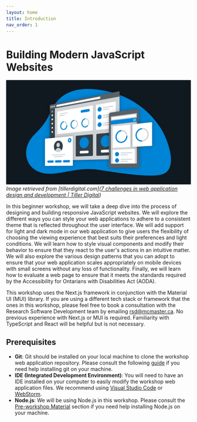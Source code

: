 ```yaml
---
layout: home
title: Introduction
nav_order: 1
---
```


# Building Modern JavaScript Websites

![intro-image](assets/img/intro-img.png)
_Image retrieved from [tillerdigital.com]([7 challenges in web application design and development | Tiller Digital](https://tillerdigital.com/blog/7-challenges-in-web-application-development/))_

In this beginner workshop, we will take a deep dive into the process of designing and building responsive JavaScript websites. We will explore the different ways you can style your web applications to adhere to a consistent theme that is reflected throughout the user interface. We will add support for light and dark mode in our web application to give users the flexibility of choosing the viewing experience that best suits their preferences and light conditions. We will learn how to style visual components and modify their behavior to ensure that they react to the user's actions in an intuitive matter. We will also explore the various design patterns that you can adopt to ensure that your web application scales appropriately on mobile devices with small screens without any loss of functionality. Finally, we will learn how to evaluate a web page to ensure that it meets the standards required by the Accessibility for Ontarians with Disabilities Act  (AODA). 

This workshop uses the Next.js framework in conjunction with the Material UI (MUI) library. If you are using a different tech stack or framework that the ones in this workshop, please feel free to book a consultation with the Research Software Development team by emailing [rsd@mcmaster.ca](mailto:rsd@mcmaster.ca). No previous experience with Next.js or MUI is required. Familiarity with TypeScript and React will be helpful but is not necessary.

## Prerequisites
- **Git**: Git should be installed on your local machine to clone the workshop web application repository. Please consult the following [guide](https://github.com/git-guides/install-git) if you need help installing git on your machine.
- **IDE (Integrated Development Environment)**: You will need to have an IDE installed on your computer to easily modify the workshop web application files. We recommend using [Visual Studio Code](https://code.visualstudio.com/) or [WebStorm](https://www.jetbrains.com/webstorm/).
- **Node.js**: We will be using Node.js in this workshop. Please consult the [Pre-workshop Material](pre-workshop) section if you need help installing Node.js on your machine. 

